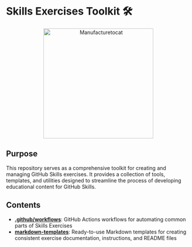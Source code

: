 # Skills Exercises Toolkit :hammer_and_wrench:

<p align="center">
  <img src="https://octodex.github.com/images/manufacturetocat.png" alt="Manufacturetocat" width="300" />
</p>

## Purpose

This repository serves as a comprehensive toolkit for creating and managing GitHub Skills exercises. It provides a collection of tools, templates, and utilities designed to streamline the process of developing educational content for GitHub Skills.

## Contents

- **[.github/workflows](/.github/workflows)**: GitHub Actions workflows for automating common parts of Skills Exercises
- **[markdown-templates](/markdown-templates)**: Ready-to-use Markdown templates for creating consistent exercise documentation, instructions, and README files
